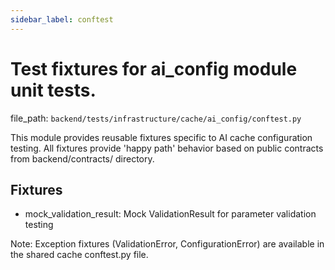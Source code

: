 ```yaml
---
sidebar_label: conftest
---
```


# Test fixtures for ai_config module unit tests.

  file_path: `backend/tests/infrastructure/cache/ai_config/conftest.py`

This module provides reusable fixtures specific to AI cache configuration testing.
All fixtures provide 'happy path' behavior based on public contracts from
backend/contracts/ directory.

## Fixtures

- mock_validation_result: Mock ValidationResult for parameter validation testing

Note: Exception fixtures (ValidationError, ConfigurationError) are available
in the shared cache conftest.py file.
